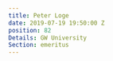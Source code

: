 ```yaml
---
title: Peter Loge
date: 2019-07-19 19:50:00 Z
position: 82
Details: GW University
Section: emeritus
---
```


